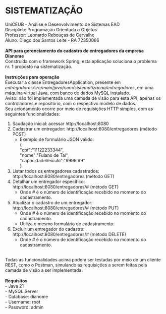 # SISTEMATIZAÇÃO
UniCEUB - Análise e Desenvolvimento de Sistemas EAD <br/>
Disciplina: Programação Orientada a Objetos <br/>
Professor: Leonardo Rebouças de Carvalho <br/>
Aluno: Diego dos Santos Leite - RA 72350086 <br/>
<br/>
<b> API  para gerenciamento do cadastro de entregadores da empresa Dianome </b> <br/>
Construída com o framework Spring, esta aplicação soluciona o problema nr. 1 proposto na sistematização. <br/>
<br/>
<b> Instruções para operação </b> <br/>
Executar a classe EntregadoresApplication, presente em <i>entregadores/src/main/java/com/sistematizacao/entregadores</i>, em uma máquina virtual Java, com banco de dados MySQL instalado. <br/>
Aviso: não foi implementada uma camada de visão para esta API, apenas os controladores e repositório, com o respectivo modelo de dados. <br/>
Seu acionamento ocorre por meio de requisições HTTP simples, com as seguintes funcionalidades: <br/>
1) Saudação inicial: acessar http://localhost:8080 <br/>
2) Cadastrar um entregador: http://localhost:8080/entregadores (método POST) <br/>
   - Exemplo de formulário JSON válido:  <br/>
     { <br/>
       "cpf":"11122233344", <br/>
       "nome":"Fulano de Tal", <br/>
       "capacidadeVeiculo":"9999.99" <br/>
     } <br/>
4) Listar todos os entregadores cadastrados: http://localhost:8080/entregadores (método GET) <br/>
5) Detalhar um entregador específico: http://localhost:8080/entregadores/# (método GET) <br/>
   - Onde # é o número de identificação recebido no momento do cadastramento. <br/>
7) Atualizar o cadastro de um entregador: http://localhost:8080/entregadores/# (método PUT) <br/>
   - Onde # é o número de identificação recebido no momento do cadastramento. <br/>
   - Utiliza o mesmo formulário de cadastramento. <br/>
9) Excluir um entregador do cadastro: http://localhost:8080/entregadores/# (método DELETE) <br/>
   - Onde # é o número de identificação recebido no momento do cadastramento. <br/> 
<br/>
Todas as funcionalidades acima podem ser testadas por meio de um cliente REST, como o Postman, simulando as requisições a serem feitas pela camada de visão a ser implementada. <br/>
<br/>
<b> Requisitos </b> <br/>
- Java 21 <br/>
- MySQL Server <br/>
- Database: dianome <br/>
- Username: root <br/>
- Password: admin <br/> <br/>
